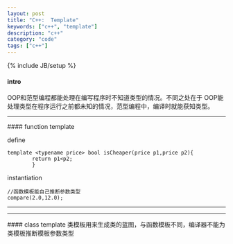 ```yaml
---
layout: post
title: "C++:  Template"
keywords: ["c++", "template"]
description: "c++"
category: "code"
tags: ["c++"]
---
```

{% include JB/setup %}

#### intro
OOP和范型编程都能处理在编写程序时不知道类型的情况。不同之处在于
OOP能处理类型在程序运行之前都未知的情况，范型编程中，编译时就能获知类型。
<hr />
#### function template


define
```
template <typename price> bool isCheaper(price p1,price p2){
	    return p1<p2;
        }
```
instantiation
```
//函数模板能自己推断参数类型
compare(2.0,12.0);
```
---
<hr />
#### class template  
类模板用来生成类的蓝图，与函数模板不同，编译器不能为类模板推断模板参数类型



